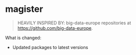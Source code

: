 # magister

> HEAVILY INSPIRED BY: big-data-europe repositories at <https://github.com/big-data-europe>.

What is changed:

* Updated packages to latest versions
